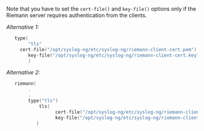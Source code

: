 ---
---
<!-- DISCLAIMER: This file is based on the syslog-ng Open Source Edition documentation https://github.com/balabit/syslog-ng-ose-guides/commit/2f4a52ee61d1ea9ad27cb4f3168b95408fddfdf2 and is used under the terms of The syslog-ng Open Source Edition Documentation License. The file has been modified by Axoflow. -->
Note that you have to set the `cert-file()` and `key-file()` options only if the Riemann server requires authentication from the clients.

*Alternative 1:*

```c
   type(
        "tls"
     cert-file("/opt/syslog-ng/etc/syslog-ng/riemann-client-cert.pem")
        key-file("/opt/syslog-ng/etc/syslog-ng/riemann-client-cert.key")
        )
```

*Alternative 2:*

```c
   riemann(
        .
        .
        type("tls")
            tls(
                  cert-file("/opt/syslog-ng/etc/syslog-ng/riemann-client-cert.pem")
                  key-file("/opt/syslog-ng/etc/syslog-ng/riemann-client-cert.key")
           )

```
